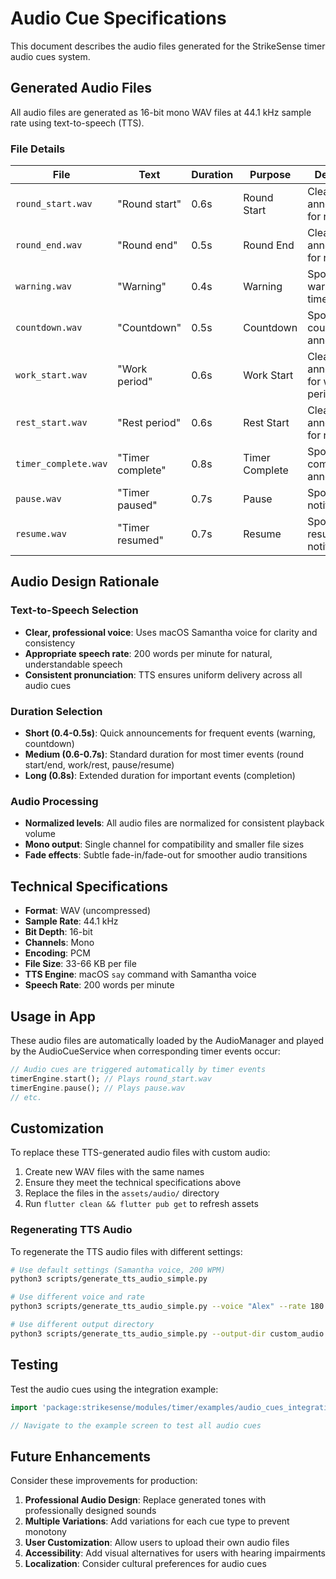 # Audio Cue Specifications

This document describes the audio files generated for the StrikeSense timer audio cues system.

## Generated Audio Files

All audio files are generated as 16-bit mono WAV files at 44.1 kHz sample rate using text-to-speech (TTS).

### File Details

| File                 | Text             | Duration | Purpose        | Description                               |
| -------------------- | ---------------- | -------- | -------------- | ----------------------------------------- |
| `round_start.wav`    | "Round start"    | 0.6s     | Round Start    | Clear spoken announcement for round start |
| `round_end.wav`      | "Round end"      | 0.5s     | Round End      | Clear spoken announcement for round end   |
| `warning.wav`        | "Warning"        | 0.4s     | Warning        | Spoken warning for time alerts            |
| `countdown.wav`      | "Countdown"      | 0.5s     | Countdown      | Spoken countdown announcement             |
| `work_start.wav`     | "Work period"    | 0.6s     | Work Start     | Clear spoken announcement for work period |
| `rest_start.wav`     | "Rest period"    | 0.6s     | Rest Start     | Clear spoken announcement for rest period |
| `timer_complete.wav` | "Timer complete" | 0.8s     | Timer Complete | Spoken completion announcement            |
| `pause.wav`          | "Timer paused"   | 0.7s     | Pause          | Spoken pause notification                 |
| `resume.wav`         | "Timer resumed"  | 0.7s     | Resume         | Spoken resume notification                |

## Audio Design Rationale

### Text-to-Speech Selection

- **Clear, professional voice**: Uses macOS Samantha voice for clarity and consistency
- **Appropriate speech rate**: 200 words per minute for natural, understandable speech
- **Consistent pronunciation**: TTS ensures uniform delivery across all audio cues

### Duration Selection

- **Short (0.4-0.5s)**: Quick announcements for frequent events (warning, countdown)
- **Medium (0.6-0.7s)**: Standard duration for most timer events (round start/end, work/rest, pause/resume)
- **Long (0.8s)**: Extended duration for important events (completion)

### Audio Processing

- **Normalized levels**: All audio files are normalized for consistent playback volume
- **Mono output**: Single channel for compatibility and smaller file sizes
- **Fade effects**: Subtle fade-in/fade-out for smoother audio transitions

## Technical Specifications

- **Format**: WAV (uncompressed)
- **Sample Rate**: 44.1 kHz
- **Bit Depth**: 16-bit
- **Channels**: Mono
- **Encoding**: PCM
- **File Size**: 33-66 KB per file
- **TTS Engine**: macOS `say` command with Samantha voice
- **Speech Rate**: 200 words per minute

## Usage in App

These audio files are automatically loaded by the AudioManager and played by the AudioCueService when corresponding timer events occur:

```dart
// Audio cues are triggered automatically by timer events
timerEngine.start(); // Plays round_start.wav
timerEngine.pause(); // Plays pause.wav
// etc.
```

## Customization

To replace these TTS-generated audio files with custom audio:

1. Create new WAV files with the same names
2. Ensure they meet the technical specifications above
3. Replace the files in the `assets/audio/` directory
4. Run `flutter clean && flutter pub get` to refresh assets

### Regenerating TTS Audio

To regenerate the TTS audio files with different settings:

```bash
# Use default settings (Samantha voice, 200 WPM)
python3 scripts/generate_tts_audio_simple.py

# Use different voice and rate
python3 scripts/generate_tts_audio_simple.py --voice "Alex" --rate 180

# Use different output directory
python3 scripts/generate_tts_audio_simple.py --output-dir custom_audio
```

## Testing

Test the audio cues using the integration example:

```dart
import 'package:strikesense/modules/timer/examples/audio_cues_integration_example.dart';

// Navigate to the example screen to test all audio cues
```

## Future Enhancements

Consider these improvements for production:

1. **Professional Audio Design**: Replace generated tones with professionally designed sounds
2. **Multiple Variations**: Add variations for each cue type to prevent monotony
3. **User Customization**: Allow users to upload their own audio files
4. **Accessibility**: Add visual alternatives for users with hearing impairments
5. **Localization**: Consider cultural preferences for audio cues
